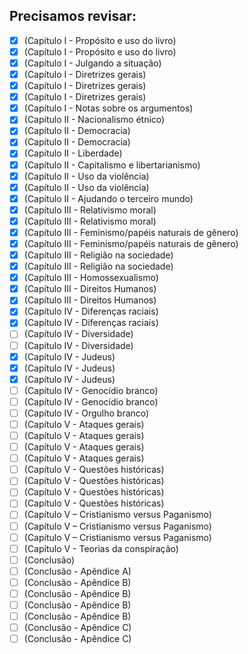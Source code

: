 ## Precisamos revisar:

- [x] (Capítulo I - Propósito e uso do livro)
- [x] (Capítulo I - Propósito e uso do livro)
- [x] (Capítulo I - Julgando a situação)
- [x] (Capítulo I - Diretrizes gerais)
- [x] (Capítulo I - Diretrizes gerais)
- [x] (Capítulo I - Diretrizes gerais)
- [x] (Capítulo I - Notas sobre os argumentos)
- [x] (Capítulo II - Nacionalismo étnico)
- [x] (Capítulo II - Democracia)
- [x] (Capítulo II - Democracia)
- [x] (Capítulo II - Liberdade)
- [x] (Capítulo II - Capitalismo e libertarianismo)
- [x] (Capítulo II - Uso da violência)
- [x] (Capítulo II - Uso da violência)
- [x] (Capítulo II - Ajudando o terceiro mundo)
- [x] (Capítulo III - Relativismo moral)
- [x] (Capítulo III - Relativismo moral)
- [x] (Capítulo III - Feminismo/papéis naturais de gênero)
- [x] (Capítulo III - Feminismo/papéis naturais de gênero)
- [x] (Capítulo III - Religião na sociedade)
- [x] (Capítulo III - Religião na sociedade)
- [x] (Capítulo III - Homossexualismo)
- [x] (Capítulo III - Direitos Humanos)
- [x] (Capítulo III - Direitos Humanos)
- [x] (Capítulo IV - Diferenças raciais)
- [x] (Capítulo IV - Diferenças raciais)
- [ ] (Capítulo IV - Diversidade)
- [ ] (Capítulo IV - Diversidade)
- [x] (Capítulo IV - Judeus)
- [x] (Capítulo IV - Judeus)
- [x] (Capítulo IV - Judeus)
- [ ] (Capítulo IV - Genocídio branco)
- [ ] (Capítulo IV - Genocídio branco)
- [ ] (Capítulo IV - Orgulho branco)
- [ ] (Capítulo V - Ataques gerais)
- [ ] (Capítulo V - Ataques gerais)
- [ ] (Capítulo V - Ataques gerais)
- [ ] (Capítulo V - Ataques gerais)
- [ ] (Capítulo V - Questões históricas)
- [ ] (Capítulo V - Questões históricas)
- [ ] (Capítulo V - Questões históricas)
- [ ] (Capítulo V - Questões históricas)
- [ ] (Capítulo V – Cristianismo versus Paganismo)
- [ ] (Capítulo V – Cristianismo versus Paganismo)
- [ ] (Capítulo V – Cristianismo versus Paganismo)
- [ ] (Capítulo V - Teorias da conspiração)
- [ ] (Conclusão)
- [ ] (Conclusão - Apêndice A)
- [ ] (Conclusão - Apêndice B)
- [ ] (Conclusão - Apêndice B)
- [ ] (Conclusão - Apêndice B)
- [ ] (Conclusão - Apêndice B)
- [ ] (Conclusão - Apêndice C)
- [ ] (Conclusão - Apêndice C)
